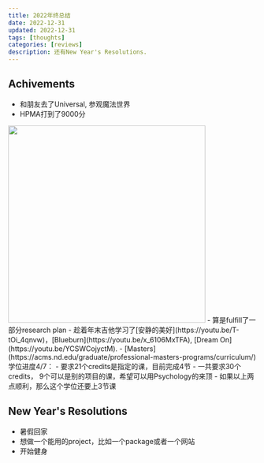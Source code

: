 ```yaml
---
title: 2022年终总结
date: 2022-12-31
updated: 2022-12-31
tags: [thoughts]
categories: [reviews]
description: 还有New Year's Resolutions.
---
```


## Achivements

- 和朋友去了Universal, 参观魔法世界
- HPMA打到了9000分
<img src="IMG_1065.PNG" width=400px>
- 算是fulfill了一部分research plan
- 趁着年末吉他学习了[安静的美好](https://youtu.be/T-tOi_4qnvw)，[Blueburn](https://youtu.be/x_6106MxTFA), [Dream On](https://youtu.be/YCSWCojyctM).
- [Masters](https://acms.nd.edu/graduate/professional-masters-programs/curriculum/)学位进度4/7：
    - 要求21个credits是指定的课，目前完成4节
    - 一共要求30个credits， 9个可以是别的项目的课，希望可以用Psychology的来顶
    - 如果以上两点顺利，那么这个学位还要上3节课

## New Year's Resolutions

- 暑假回家
- 想做一个能用的project，比如一个package或者一个网站
- 开始健身
